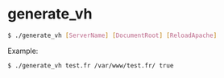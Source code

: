 # generate_vh

```sh
$ ./generate_vh [ServerName] [DocumentRoot] [ReloadApache]
```

Example:

```sh
$ ./generate_vh test.fr /var/www/test.fr/ true
```
